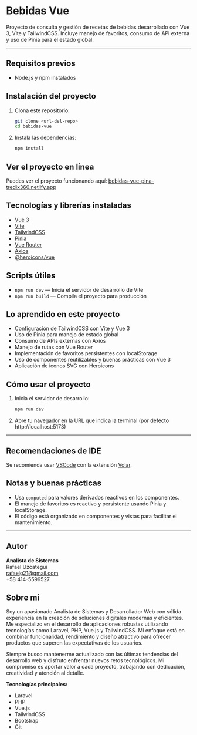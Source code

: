 
# Bebidas Vue

Proyecto de consulta y gestión de recetas de bebidas desarrollado con Vue 3, Vite y TailwindCSS. Incluye manejo de favoritos, consumo de API externa y uso de Pinia para el estado global.

---

## Requisitos previos

- Node.js y npm instalados


## Instalación del proyecto

1. Clona este repositorio:
	```bash
	git clone <url-del-repo>
	cd bebidas-vue
	```

2. Instala las dependencias:
	```bash
	npm install
	```

## Ver el proyecto en línea

Puedes ver el proyecto funcionando aquí: [bebidas-vue-pina-tredix360.netlify.app](https://bebidas-vue-pina-tredix360.netlify.app)

## Tecnologías y librerías instaladas

- [Vue 3](https://vuejs.org/)
- [Vite](https://vitejs.dev/)
- [TailwindCSS](https://tailwindcss.com/)
- [Pinia](https://pinia.vuejs.org/)
- [Vue Router](https://router.vuejs.org/)
- [Axios](https://axios-http.com/)
- [@heroicons/vue](https://github.com/tailwindlabs/heroicons)

## Scripts útiles

- `npm run dev` — Inicia el servidor de desarrollo de Vite
- `npm run build` — Compila el proyecto para producción

## Lo aprendido en este proyecto

- Configuración de TailwindCSS con Vite y Vue 3
- Uso de Pinia para manejo de estado global
- Consumo de APIs externas con Axios
- Manejo de rutas con Vue Router
- Implementación de favoritos persistentes con localStorage
- Uso de componentes reutilizables y buenas prácticas con Vue 3
- Aplicación de iconos SVG con Heroicons

## Cómo usar el proyecto

1. Inicia el servidor de desarrollo:
	```bash
	npm run dev
	```
2. Abre tu navegador en la URL que indica la terminal (por defecto http://localhost:5173)

---

## Recomendaciones de IDE

Se recomienda usar [VSCode](https://code.visualstudio.com/) con la extensión [Volar](https://marketplace.visualstudio.com/items?itemName=Vue.volar).

## Notas y buenas prácticas

- Usa `computed` para valores derivados reactivos en los componentes.
- El manejo de favoritos es reactivo y persistente usando Pinia y localStorage.
- El código está organizado en componentes y vistas para facilitar el mantenimiento.

---

## Autor
**Analista de Sistemas**  
Rafael Uzcategui  
rafaelg21@gmail.com  
+58 414-5599527

## Sobre mí
Soy un apasionado Analista de Sistemas y Desarrollador Web con sólida experiencia en la creación de soluciones digitales modernas y eficientes. Me especializo en el desarrollo de aplicaciones robustas utilizando tecnologías como Laravel, PHP, Vue.js y TailwindCSS. Mi enfoque está en combinar funcionalidad, rendimiento y diseño atractivo para ofrecer productos que superen las expectativas de los usuarios.

Siempre busco mantenerme actualizado con las últimas tendencias del desarrollo web y disfruto enfrentar nuevos retos tecnológicos. Mi compromiso es aportar valor a cada proyecto, trabajando con dedicación, creatividad y atención al detalle.

**Tecnologías principales:**
- Laravel
- PHP
- Vue.js
- TailwindCSS
- Bootstrap
- Git